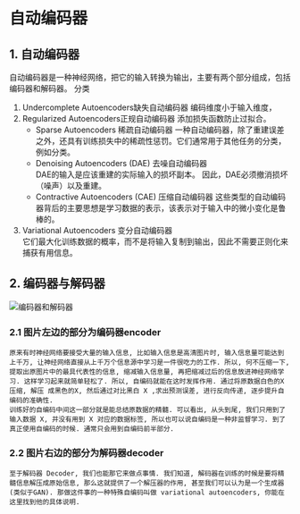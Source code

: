 # 自动编码器

## 1. 自动编码器

自动编码器是一种神经网络，把它的输入转换为输出，主要有两个部分组成，包括编码器和解码器。
分类

1. Undercomplete Autoencoders缺失自动编码器   编码维度小于输入维度，
2. Regularized Autoencoders正规自动编码器
添加损失函数防止过拟合。
    + Sparse Autoencoders 稀疏自动编码器
    一种自动编码器，除了重建误差之外，还具有训练损失中的稀疏性惩罚。它们通常用于其他任务的分类，例如分类。
    + Denoising Autoencoders (DAE) 去噪自动编码器  
    DAE的输入是应该重建的实际输入的损坏副本。 因此，DAE必须撤消损坏（噪声）以及重建。
    + Contractive Autoencoders (CAE) 压缩自动编码器
    这些类型的自动编码器背后的主要思想是学习数据的表示，该表示对于输入中的微小变化是鲁棒的。
3. Variational Autoencoders 变分自动编码器  
它们最大化训练数据的概率，而不是将输入复制到输出，因此不需要正则化来捕获有用信息。

## 2. 编码器与解码器

![编码器和解码器](https://morvanzhou.github.io/static/results/ML-intro/auto3.png)

### 2.1 图片左边的部分为编码器encoder

    原来有时神经网络要接受大量的输入信息, 比如输入信息是高清图片时, 输入信息量可能达到上千万, 让神经网络直接从上千万个信息源中学习是一件很吃力的工作. 所以, 何不压缩一下, 提取出原图片中的最具代表性的信息, 缩减输入信息量, 再把缩减过后的信息放进神经网络学习. 这样学习起来就简单轻松了. 所以, 自编码就能在这时发挥作用. 通过将原数据白色的X 压缩, 解压 成黑色的X, 然后通过对比黑白 X ,求出预测误差, 进行反向传递, 逐步提升自编码的准确性.
    训练好的自编码中间这一部分就是能总结原数据的精髓. 可以看出, 从头到尾, 我们只用到了输入数据 X, 并没有用到 X 对应的数据标签, 所以也可以说自编码是一种非监督学习. 到了真正使用自编码的时候. 通常只会用到自编码前半部分.

### 2.2 图片右边的部分为解码器decoder

    至于解码器 Decoder, 我们也能那它来做点事情. 我们知道, 解码器在训练的时候是要将精髓信息解压成原始信息, 那么这就提供了一个解压器的作用, 甚至我们可以认为是一个生成器 (类似于GAN). 那做这件事的一种特殊自编码叫做 variational autoencoders, 你能在这里找到他的具体说明.
